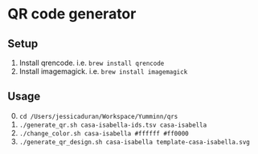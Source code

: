 # QR code generator

## Setup

1. Install qrencode. i.e. `brew install qrencode`
2. Install imagemagick. i.e. `brew install imagemagick`

## Usage
0. `cd /Users/jessicaduran/Workspace/Yumminn/qrs`
1. `./generate_qr.sh casa-isabella-ids.tsv casa-isabella`
2. `./change_color.sh casa-isabella #ffffff #ff0000`
3. `./generate_qr_design.sh casa-isabella template-casa-isabella.svg`
